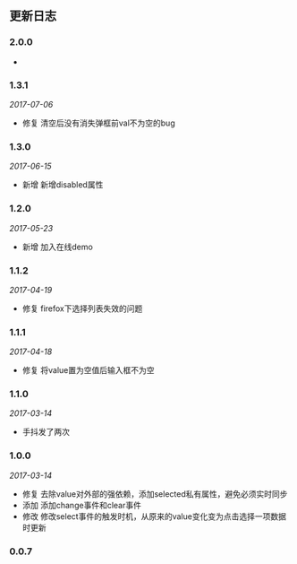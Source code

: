 ## 更新日志

### 2.0.0

-

### 1.3.1

*2017-07-06*

- 修复 清空后没有消失弹框前val不为空的bug

### 1.3.0

*2017-06-15*

- 新增 新增disabled属性

### 1.2.0

*2017-05-23*

- 新增 加入在线demo

### 1.1.2

*2017-04-19*

- 修复 firefox下选择列表失效的问题

### 1.1.1

*2017-04-18*

- 修复 将value置为空值后输入框不为空

### 1.1.0

*2017-03-14*

- 手抖发了两次

### 1.0.0

*2017-03-14*

- 修复 去除value对外部的强依赖，添加selected私有属性，避免必须实时同步
- 添加 添加change事件和clear事件
- 修改 修改select事件的触发时机，从原来的value变化变为点击选择一项数据时更新

### 0.0.7
